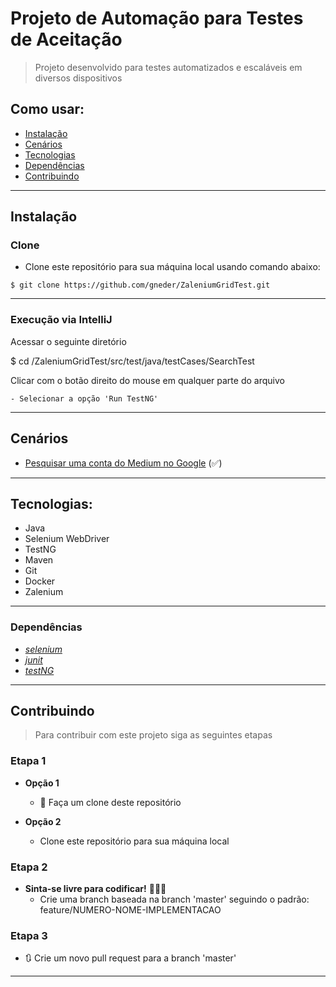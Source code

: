 # Projeto de Automação para Testes de Aceitação
> Projeto desenvolvido para testes automatizados e escaláveis em diversos dispositivos

## Como usar:

- [Instalação](##instalação)
- [Cenários](#cenarios)
- [Tecnologias](#tecnologias)
- [Dependências](#dependências)
- [Contribuindo](#contribuindo)

---

## Instalação
### Clone

- Clone este repositório para sua máquina local usando comando abaixo:
```
$ git clone https://github.com/gneder/ZaleniumGridTest.git
```

---

### Execução via IntelliJ

Acessar o seguinte diretório

$ cd /ZaleniumGridTest/src/test/java/testCases/SearchTest

Clicar com o botão direito do mouse em qualquer parte do arquivo

	- Selecionar a opção 'Run TestNG'
---

## Cenários
- [Pesquisar uma conta do Medium no Google]() (:white_check_mark:)

---

## Tecnologias:
- Java
- Selenium WebDriver
- TestNG
- Maven
- Git
- Docker
- Zalenium

---

### Dependências
* *[selenium](https://www.selenium.dev/)*
* *[junit](https://junit.org/junit5/)*
* *[testNG](https://testng.org/doc/)*

---

## Contribuindo

> Para contribuir com este projeto siga as seguintes etapas

### Etapa 1

- **Opção 1**
    - 🍴 Faça um clone deste repositório

- **Opção 2**
    - Clone este repositório para sua máquina local

### Etapa 2

- **Sinta-se livre para codificar!** 🔨🔨🔨
    - Crie uma branch baseada na branch 'master' seguindo o padrão: feature/NUMERO-NOME-IMPLEMENTACAO

### Etapa 3

- 🔃 Crie um novo pull request para a branch 'master'

---

